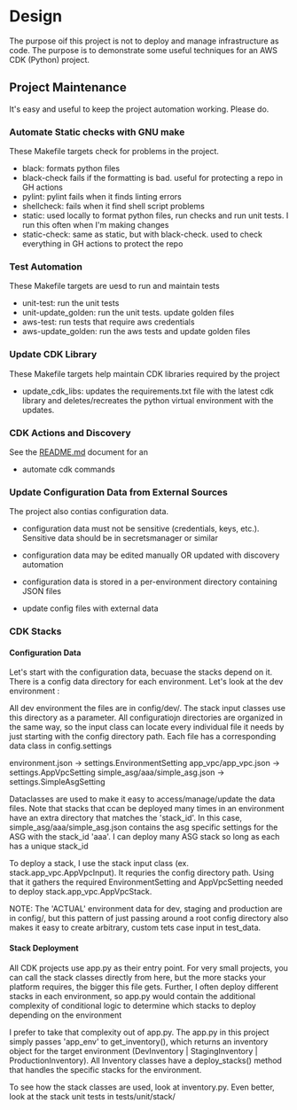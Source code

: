 # Design

The purpose oif this project is not to deploy and manage infrastructure as code. The purpose is to demonstrate some useful techniques for an AWS CDK (Python) project. 


## Project Maintenance

It's easy and useful to keep the project automation working. Please do.

### Automate Static checks with GNU make

These Makefile targets check for problems in the project. 

 - black: formats python files 
 - black-check fails if the formatting is bad. useful for protecting a repo in GH actions
 - pylint: pylint fails when it finds linting errors
 - shellcheck: fails when it find shell script problems
 - static: used locally to format python files, run checks and run unit tests. I run this often when I'm making changes
 - static-check: same as static, but with black-check.  used to check everything in GH actions to protect the repo

### Test Automation

These Makefile targets are uesd to run and maintain tests
 - unit-test: run the unit tests
 - unit-update_golden: run the unit tests. update golden files
 - aws-test: run tests that require aws credentials
 - aws-update_golden: run the aws tests and update golden files

### Update CDK Library

These Makefile targets help maintain CDK libraries required by the project

- update_cdk_libs: updates the requirements.txt file with the latest cdk library and deletes/recreates the python virtual environment with the updates.

### CDK Actions and Discovery




See the [README.md](./README.md) document for an 

 - automate cdk commands

### Update Configuration Data from External Sources

The project also contias configuration data.
 - configuration data must not be sensitive (credentials, keys, etc.). Sensitive data should be in secretsmanager or similar
 - configuration data may be  edited manually OR updated with discovery automation
 - configuration data is stored in a per-environment  directory containing JSON files

 - update config files with external data

### CDK Stacks


#### Configuration Data

Let's start with the configuration data, becuase the stacks depend on it.  There is a config data directory for each environment.  Let's look at the dev environment :

All dev environment the files are in config/dev/. The stack input classes use
this directory as a parameter.  All configuratiojn directories are organized in
the same way, so the input class can locate every individual file it needs by
just starting with the config directory path.  Each file has a corresponding
data class in config.settings

environment.json -> settings.EnvironmentSetting
app_vpc/app_vpc.json -> settings.AppVpcSetting
simple_asg/aaa/simple_asg.json -> settings.SimpleAsgSetting

Dataclasses are used to make it easy to access/manage/update the data files.
Note that stacks that ccan be deployed many times in an environment have an
extra directory that matches the 'stack_id'. In this case,
simple_asg/aaa/simple_asg.json contains the asg specific settings for the ASG
with the stack_id 'aaa'. I can deploy many ASG stack so long as each has a
unique stack_id

To deploy a stack, I use the stack input class (ex. stack.app_vpc.AppVpcInput).
It requries the config directory path. Using that it gathers the required
EnvironmentSetting and AppVpcSetting needed to deploy
stack.app_vpc.AppVpcStack.

NOTE: The 'ACTUAL' environment data for dev, staging and production are in
config/, but this pattern of just passing around a root config directory also
makes it easy to create arbitrary, custom tets case input in test_data.

#### Stack Deployment


All CDK projects use app.py as their entry point. For very small projects, you
can call the stack classes directly from here, but the more stacks your
platform requires, the bigger this file gets. Further, I often deploy different
stacks in each environment, so app.py would contain the additional complexity
of conditional logic to determine which stacks to deploy depending on the
environment 


I prefer to take that complexity out of app.py.  The app.py in this project
simply passes 'app_env' to get_inventory(), which returns an inventory object
for the target environment (DevInventory | StagingInventory |
ProductionInventory). All Inventory classes have a deploy_stacks() method that
handles the specific stacks for the environment.

To see how the stack classes are used, look at inventory.py.  Even better, look at the stack unit tests in tests/unit/stack/

